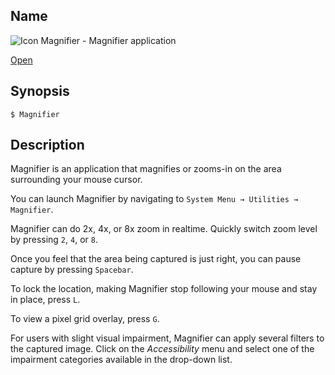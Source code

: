 ## Name

![Icon](/res/icons/16x16/app-magnifier.png) Magnifier - Magnifier application

[Open](file:///bin/Magnifier)

## Synopsis

```**sh
$ Magnifier
```

## Description

Magnifier is an application that magnifies or zooms-in on the area surrounding your mouse cursor.

You can launch Magnifier by navigating to `System Menu → Utilities → Magnifier`.

Magnifier can do 2x, 4x, or 8x zoom in realtime. Quickly switch zoom level by pressing `2`, `4`, or `8`.

Once you feel that the area being captured is just right, you can pause capture by pressing `Spacebar`.

To lock the location, making Magnifier stop following your mouse and stay in place, press `L`.

To view a pixel grid overlay, press `G`.

For users with slight visual impairment, Magnifier can apply several filters to the captured image. Click on the _Accessibility_ menu and select one of the impairment categories available in the drop-down list.
